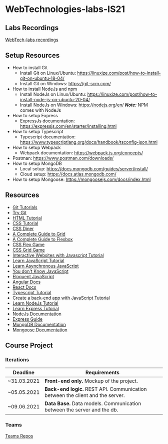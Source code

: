 # WebTechnologies-labs-IS21

## Labs Recordings
[WebTech-labs recordings](https://drive.google.com/drive/folders/1cBoLKzPiDvdhuGxHicBSxKc5foKaUnZE?usp=sharing)

## Setup Resources
- How to install Git
  - Install Git on Linux/Ubuntu: https://linuxize.com/post/how-to-install-git-on-ubuntu-18-04/
  - Install Git on Windows: https://git-scm.com/
- How to install NodeJs and npm 
  - Install NodeJs on Linux/Ubuntu: https://linuxize.com/post/how-to-install-node-js-on-ubuntu-20-04/
  - Install NodeJs on Windows: https://nodejs.org/en/
**_Note:_** NPM comes with NodeJs
- How to setup Express
  - ExpressJs documentation: https://expressjs.com/en/starter/installing.html
 - How to setup Typescript
   - Typescript documentation: https://www.typescriptlang.org/docs/handbook/tsconfig-json.html
 - How to setup Webpack
   - Webpack documentation: https://webpack.js.org/concepts/  
 - Postman: https://www.postman.com/downloads/
 - How to setup MongoDB
   - Local setup: https://docs.mongodb.com/guides/server/install/
   - Cloud setup: https://docs.atlas.mongodb.com/
 - How to setup Mongoose: https://mongoosejs.com/docs/index.html

## Resources
- [Git Tutorials](https://www.atlassian.com/git/tutorials)
- [Try Git](https://try.github.io/)
- [HTML Tutorial](https://www.codecademy.com/learn/learn-html)
- [CSS Tutorial](https://www.codecademy.com/learn/learn-css)
- [CSS Diner](https://flukeout.github.io/)
- [A Complete Guide to Grid](https://css-tricks.com/snippets/css/complete-guide-grid/)
- [A Complete Guide to Flexbox](https://css-tricks.com/snippets/css/a-guide-to-flexbox/)
- [CSS Flex Game](http://flexboxfroggy.com/)
- [CSS Grid Game](https://cssgridgarden.com/)
- [Interactive Websites with Javascript Tutorial](https://www.codecademy.com/learn/build-interactive-websites)
- [Learn JavaScript Tutorial](https://www.codecademy.com/learn/introduction-to-javascript)
- [Learn Asynchronous JavaScript](https://www.codecademy.com/learn/asynchronous-javascript)
- [You don't Know JavaScript](https://github.com/getify/You-Dont-Know-JS/blob/2nd-ed/get-started/README.md)
- [Eloquent JavaScript](https://github.com/amilajack/reading/blob/master/JavaScript/Eloquent%20JavaScript.pdf)
- [Angular Docs](https://angular.io/docs)
- [React Docs](https://reactjs.org/docs/getting-started.html)
- [Typescript Tutorial](https://www.codecademy.com/learn/learn-typescript)
- [Create a back-end app with JavaScript Tutorial](https://www.codecademy.com/learn/paths/create-a-back-end-app-with-javascript)
- [Learn NodeJs Tutorial](https://www.codecademy.com/learn/learn-node-js)
- [Learn Express Tutorial](https://www.codecademy.com/learn/learn-express)
- [NodeJs Documentation](https://nodejs.org/en/docs/)
- [Express Guide](https://expressjs.com/en/guide/routing.html)
- [MongoDB Documentation](https://docs.mongodb.com/guides/)
- [Mongoose Documentation](https://mongoosejs.com/docs/guides.html)

## Course Project
### Iterations
Deadline | Requirements
--- | --- 
~31.03.2021 | **Front-end only.** Mockup of the project.
~05.05.2021 | **Back-end logic.** REST API. Communication between the client and the server.
~09.06.2021 | **Data Base.** Data models. Communication between the server and the db.

### Teams
[Teams Repos](https://docs.google.com/spreadsheets/d/1oH-NsjZOqljIBtgSA6HGNRWFULf6d6lOSkYjzHsCHz0/edit?usp=sharing)

